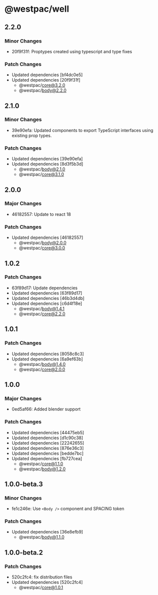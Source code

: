 # @westpac/well

## 2.2.0

### Minor Changes

- 20f9f31f: Proptypes created using typescript and type fixes

### Patch Changes

- Updated dependencies [bf4dc0e5]
- Updated dependencies [20f9f31f]
  - @westpac/core@3.2.0
  - @westpac/body@2.2.0

## 2.1.0

### Minor Changes

- 39e90efa: Updated components to export TypeScript interfaces using existing prop types.

### Patch Changes

- Updated dependencies [39e90efa]
- Updated dependencies [8d3f5b3d]
  - @westpac/body@2.1.0
  - @westpac/core@3.1.0

## 2.0.0

### Major Changes

- 46182557: Update to react 18

### Patch Changes

- Updated dependencies [46182557]
  - @westpac/body@2.0.0
  - @westpac/core@3.0.0

## 1.0.2

### Patch Changes

- 63f89d17: Update dependencies
- Updated dependencies [63f89d17]
- Updated dependencies [46b3d4db]
- Updated dependencies [c6d4f18e]
  - @westpac/body@1.4.1
  - @westpac/core@2.2.0

## 1.0.1

### Patch Changes

- Updated dependencies [8058c8c3]
- Updated dependencies [6a9ef63b]
  - @westpac/body@1.4.0
  - @westpac/core@2.0.0

## 1.0.0

### Major Changes

- 0ed5af66: Added blender support

### Patch Changes

- Updated dependencies [44475eb5]
- Updated dependencies [d1c90c38]
- Updated dependencies [22242655]
- Updated dependencies [876e36c3]
- Updated dependencies [bedde7bc]
- Updated dependencies [fb727cea]
  - @westpac/core@1.1.0
  - @westpac/body@1.2.0

## 1.0.0-beta.3

### Minor Changes

- fe1c246e: Use `<Body />` component and SPACING token

### Patch Changes

- Updated dependencies [36e8efb9]
  - @westpac/body@1.1.0

## 1.0.0-beta.2

### Patch Changes

- 520c2fc4: fix distribution files
- Updated dependencies [520c2fc4]
  - @westpac/core@1.0.1
